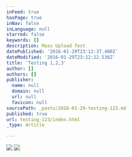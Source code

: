 ```yaml
---
inFeed: true
hasPage: true
inNav: false
inLanguage: null
starred: false
keywords: []
description: Mass Upload Test
datePublished: '2016-01-29T23:12:37.400Z'
dateModified: '2016-01-29T23:12:22.536Z'
title: 'Testing 1,2,3'
author: []
authors: []
publisher:
  name: null
  domain: null
  url: null
  favicon: null
sourcePath: _posts/2016-01-29-testing-123.md
published: true
url: testing-123/index.html
_type: Article

---
```

![](https://the-grid-user-content.s3-us-west-2.amazonaws.com/d21e47e1-fe48-440f-92a9-ffdebfe3d46f.JPG)
![](https://the-grid-user-content.s3-us-west-2.amazonaws.com/16883779-2ac8-48a5-93ff-3a379f6eb516.JPG)